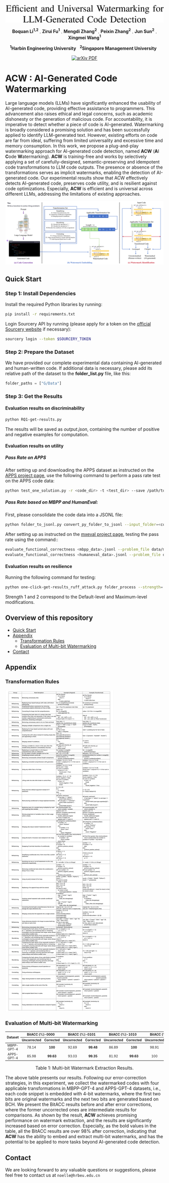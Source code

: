 <p align="center">
     <a href="https://arxiv.org/abs/2402.07518">
<img width="765" alt="image" src="assets/title.png">
     </a>
   <p align="center">
    <a><strong>Boquan Li<sup>1,2</sup></strong></a>
    .
    <a><strong>Zirui Fu<sup>1</sup></strong></a>
    .
    <a><strong>Mengdi Zhang<sup>2</sup></strong></a>
    .
    <a><strong>Peixin Zhang<sup>2</sup></strong></a>
    .
    <a><strong>Jun Sun<sup>2</sup></strong></a>
    .
    <a><strong>Xingmei Wang<sup>1</sup></strong></a>
   
    
<p align="center">
    <strong><sup>1</sup>Harbin Engineering University</strong> &nbsp;
    <strong><sup>2</sup>Singapore Management University</strong> &nbsp;
<p align="center">
    <a href='https://arxiv.org/abs/2402.07518'>
      <img src='https://img.shields.io/badge/arXiv-PDF-green?style=flat&logo=arXiv&logoColor=green' alt='arXiv PDF'>
         </a>
  

# ACW : AI-Generated Code Watermarking  <a id="acw"></a>
Large language models (LLMs) have significantly enhanced the usability of 
AI-generated code, providing effective assistance to programmers.
This advancement also raises ethical and legal concerns, 
such as academic dishonesty or the generation of malicious code.
For accountability, it is imperative to detect whether a piece of code is AI-generated.
Watermarking is broadly considered a promising solution and has been successfully applied to identify LLM-generated text. 
However, existing efforts on code are far from ideal, 
suffering from limited universality and excessive time and memory consumption.
In this work, we propose a plug-and-play watermarking approach for AI-generated code detection, 
named **ACW** (**A**I **C**ode **W**atermarking).
**ACW** is training-free and works by selectively applying a set of carefully-designed, 
semantic-preserving and idempotent code transformations to LLM code outputs.
The presence or absence of the transformations serves as implicit watermarks, 
enabling the detection of AI-generated code.
Our experimental results show that ACW effectively detects AI-generated code, 
preserves code utility, and is resilient against code optimizations.
Especially, **ACW** is efficient and is universal across different LLMs, 
addressing the limitations of existing approaches.

<img src="assets/Overview.png">

</p>

## Quick Start

### Step 1: Install Dependencies

Install the required Python libraries by running:

```bash
pip install -r requirements.txt
```

Login Sourcery API by running (please apply for a token on the [official Sourcery website](https://docs.sourcery.ai/Coding-Assistant/Guides/Getting-Started/CI/) if necessary):

```bash
sourcery login --token $SOURCERY_TOKEN
```

### Step 2: Prepare the Dataset

We have provided our complete experimental data containing AI-generated and human-written code.
If additional data is necessary, please add its relative path of the dataset to the  **folder_list.py** file, like this:

```python
folder_paths = ["G/Data"]
```

### Step 3: Get the Results

#### Evaluation results on discriminability

```bash
python RQ1-get-results.py
```

The results will be saved as _output.json_, containing the number of positive and negative examples for computation.

#### Evaluation results on utility

##### Pass Rate on APPS

After setting up and downloading the APPS dataset as instructed on the [APPS project page](https://github.com/hendrycks/apps), 
use the following command to perform a pass rate test on the APPS code data:

```bash
python test_one_solution.py -r <code_dir> -t <test_dir> --save /path/to/save_dir --print_results
```

##### Pass Rate based on MBPP and HumanEval:

First, please consolidate the code data into a JSONL file:

```bash
python folder_to_jsonl.py convert_py_folder_to_jsonl --input_folder=<code_dir>
```

After setting up as instructed on the [mxeval project page](https://github.com/amazon-science/mxeval), 
testing the pass rate using the command::

```bash
evaluate_functional_correctness <mbpp_data>.jsonl --problem_file data/mbxp/mbpp_release_v1.jsonl
evaluate_functional_correctness <humaneval_data>.jsonl --problem_file data/multilingual_humaneval/HumanEval.jsonl
```

#### Evaluation results on resilience

Running the following command for testing:

```bash
python one-click-get-results_ruff_attack.py folder_process --strength= <1 or 2>
```

Strength 1 and 2 correspond to the Default-level and Maximum-level modifications.

## Overview of this repository

- [Quick Start](#quick-start)
- [Appendix](#appendix)
    - [Transformation Rules](#transformation-rules-of-acw)
    - [Evaluation of Multi-bit Watermarking](#evaluation-results-of-multi-bit-watermarking)
- [Contact](#contact)

## Appendix

### Transformation Rules

<img src="assets/rules.png">

### Evaluation of Multi-bit Watermarking

<table style="font-size: 10px; text-align: center;">
 <thead>
   <tr>
     <th rowspan="2" style="text-align: center;">Dataset</th>
     <th colspan="2" style="text-align: center;">BitACC (%)-0000</th>
     <th colspan="2" style="text-align: center;">BitACC (%)-0101</th>
     <th colspan="2" style="text-align: center;">BitACC (%)-1010</th>
     <th colspan="2" style="text-align: center;">BitACC (%)-1111</th>
   </tr>
   <tr>
     <th style="text-align: center;">Uncorrected</th>
     <th style="text-align: center;">Corrected</th>
     <th style="text-align: center;">Uncorrected</th>
     <th style="text-align: center;">Corrected</th>
     <th style="text-align: center;">Uncorrected</th>
     <th style="text-align: center;">Corrected</th>
     <th style="text-align: center;">Uncorrected</th>
     <th style="text-align: center;">Corrected</th>
   </tr>
 </thead>
 <tbody>
   <tr>
     <td style="text-align: center;">MBPP-GPT-4</td>
     <td style="text-align: center;">78.14</td>
     <td style="text-align: center;"><b>100</b></td>
     <td style="text-align: center;">92.69</td>
     <td style="text-align: center;"><b>99.48</b></td>
     <td style="text-align: center;">86.89</td>
     <td style="text-align: center;"><b>100</b></td>
     <td style="text-align: center;">98.91</td>
     <td style="text-align: center;"><b>98.91</b></td>
   </tr>
   <tr>
     <td style="text-align: center;">APPS-GPT-4</td>
     <td style="text-align: center;">85.98</td>
     <td style="text-align: center;"><b>99.63</b></td>
     <td style="text-align: center;">93.03</td>
     <td style="text-align: center;"><b>99.35</b></td>
     <td style="text-align: center;">81.92</td>
     <td style="text-align: center;"><b>99.63</b></td>
     <td style="text-align: center;">100</td>
     <td style="text-align: center;"><b>100</b></td>
   </tr>
 </tbody>
</table>

<div align="center">

Table 1: Multi-bit Watermark Extraction Results.

</div>

The above table presents our results.
Following our error-correction strategies, 
in this experiment, we collect the watermarked codes with four applicable transformations in MBPP-GPT-4 and APPS-GPT-4 datasets, 
i.e., each code snippet is embedded with 4-bit watermarks, 
where the first two bits are original watermarks and the next two bits are generated based on BCH.
We present the BitACC results before and after error corrections, 
where the former uncorrected ones are intermediate results for comparisons.
As shown by the result, **ACW** achieves promising performance on watermark extraction, 
and the results are significantly increased based on error correction.
Especially, as the bold values in the table, all the BitACC results are over 98\% after correction, 
indicating that **ACW** has the ability to embed and extract multi-bit watermarks, 
and has the potential to be applied to more tasks beyond AI-generated code detection. 

## Contact
We are looking forward to any valuable questions or suggestions, please feel free to contact us at ```noelle@hrbeu.edu.cn```
